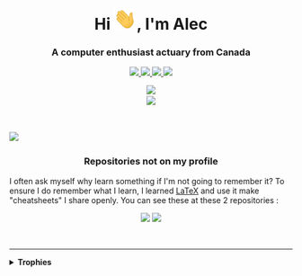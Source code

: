 <h1 align="center">Hi <img src="https://raw.githubusercontent.com/ABSphreak/ABSphreak/master/gifs/Hi.gif" width="40px" />, I'm Alec</h1>
<h3 align="center">A computer enthusiast actuary from Canada</h3>

<p align="center">
  <a href="https://www.linkedin.com/in/alec-james-van-rassel">
    <img src="https://img.shields.io/badge/linked-in-369?style=flat-square&logo=linkedin&logoColor=white&color=blue" />
  </a>
  <a href="https://www.researchgate.net/profile/Alec_Van_Rassel">
    <img src="https://img.shields.io/badge/Research-Gate-green?style=flat-square&logo=researchgate" />
  </a>
  <a href="https://mailhide.io/e/brjzw">
    <img src="https://img.shields.io/badge/email-reveal-2a8?style=flat-square&logo=gmail&logoColor=white" />
  </a>
  <a href="http://www.actuarial-lookup.com/results/xdvqfp">
    <img src="https://img.shields.io/badge/actuarial-exams-important?style=flat-square&logo=sqlite" />
  </a>
</p>
  
<p align="center">
  <a href="https://github.com/anuraghazra/github-readme-stats">
    <img src="https://github-readme-stats-omega-roan-93.vercel.app/api?username=alec42&include_all_commits=true&show_icons=true&title_color=41b883&icon_color=41b883&text_color=273849&bg_color=fffefe"/>
  </a>
  </br>  
  <a href="https://github.com/anuraghazra/github-readme-stats">
    <img src="https://github-readme-stats-omega-roan-93.vercel.app/api/top-langs/?username=alec42&size_weight=0.5&count_weight=0.5&hide=html,OpenSCAD,css&langs_count=7&layout=compact"/>
  </a>
</p>

</br>

<a href="https://quine.sh"><img src="https://stats.quine.sh/alec42/topics-over-time?theme=light" width="540px" style="margin:0 auto"></a>


<h3 align="center">Repositories not on my profile</h5>
<p font-size="20px">I often ask myself why learn something if I'm not going to remember it? To ensure I do remember what I learn, I learned <a href="https://www.latex-project.org/">LaTeX</a> and use it make "cheatsheets" I share openly. You can see these at these 2 repositories : </p>

<p width="100%" align="center">
  <a align="left" href="https://github.com/ressources-act/Guide_de_survie_en_actuariat" title="Survival Guide for Actuarial Science Students"><img height="115" src="https://github-readme-stats-omega-roan-93.vercel.app/api/pin/?username=ressources-act&repo=Guide_de_survie_en_actuariat&theme=gotham"></a>
  <a align="right" href="https://github.com/ressources-act/Ressources-examens" title="Actuarial Exam Ressources"><img height="115" src="https://github-readme-stats-omega-roan-93.vercel.app/api/pin/?username=ressources-act&repo=Ressources-examens&theme=gotham"></a>
</p>

</br>
<hr>

<details close>
  <summary><b>Trophies</b></summary>
  <a href="https://github.com/ryo-ma/github-profile-trophy">
    <img src="https://github-profile-trophy.vercel.app/?username=alec42&theme=flat"/>
  </a>
</details>

<!--
I love coding and doing neat computer stuff. For example, finding [this neat program](https://github.com/kittinan/spotify-github-profile) to show what I recently listened to on Spotify (hopefully it's not too embarassing) : 
<p align="center">
  <a href="https://github.com/kittinan/spotify-github-profile">
    <img src="https://spotify-github-profile.vercel.app/api/view?uid=alec042&cover_image=true" />
  </a>
</p>
-->


<!--
**alec42/alec42** is a ✨ _special_ ✨ repository because its `README.md` (this file) appears on your GitHub profile.
Here are some ideas to get you started:
- 🔭 I’m currently working on ...
- 🌱 I’m currently learning ...
- 👯 I’m looking to collaborate on ...
- 🤔 I’m looking for help with ...
- 💬 Ask me about ...
- 📫 How to reach me: ...
- 😄 Pronouns: ...
- ⚡ Fun fact: ...
-->
